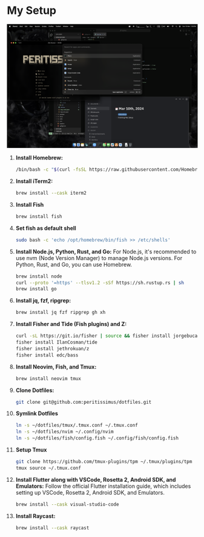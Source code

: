 # My Setup

![ScreenShotSetup](https://raw.githubusercontent.com/peritissimus/dotfiles/main/setup-screenshot.png)

1. **Install Homebrew:**

   ```bash
   /bin/bash -c "$(curl -fsSL https://raw.githubusercontent.com/Homebrew/install/HEAD/install.sh)"
   ```

2. **Install iTerm2:**

   ```bash
   brew install --cask iterm2
   ```

3. **Install Fish**

   ```bash
   brew install fish
   ```

4. **Set fish as default shell**

   ```bash
   sudo bash -c 'echo /opt/homebrew/bin/fish >> /etc/shells'
   ```

5. **Install Node.js, Python, Rust, and Go:**
   For Node.js, it's recommended to use nvm (Node Version Manager) to manage Node.js versions. For Python, Rust, and Go, you can use Homebrew.

   ```bash
   brew install node
   curl --proto '=https' --tlsv1.2 -sSf https://sh.rustup.rs | sh
   brew install go
   ```

6. **Install jq, fzf, ripgrep:**

   ```bash
   brew install jq fzf ripgrep gh xh
   ```

7. **Install Fisher and Tide (Fish plugins) and Z:**

   ```bash
   curl -sL https://git.io/fisher | source && fisher install jorgebucaran/fisher
   fisher install IlanCosman/tide
   fisher install jethrokuan/z
   fisher install edc/bass
   ```

8. **Install Neovim, Fish, and Tmux:**

   ```bash
   brew install neovim tmux
   ```

9. **Clone Dotfiles:**

   ```bash
   git clone git@github.com:peritissimus/dotfiles.git
   ```

10. **Symlink Dotfiles**

    ```bash
    ln -s ~/dotfiles/tmux/.tmux.conf ~/.tmux.conf
    ln -s ~/dotfiles/nvim ~/.config/nvim
    ln -s ~/dotfiles/fish/config.fish ~/.config/fish/config.fish
    ```

11. **Setup Tmux**

    ```bash
    git clone https://github.com/tmux-plugins/tpm ~/.tmux/plugins/tpm
    tmux source ~/.tmux.conf
    ```

12. **Install Flutter along with VSCode, Rosetta 2, Android SDK, and Emulators:**
    Follow the official Flutter installation guide, which includes setting up VSCode, Rosetta 2, Android SDK, and Emulators.

    ```bash
    brew install --cask visual-studio-code
    ```

13. **Install Raycast:**

    ```bash
    brew install --cask raycast
    ```
